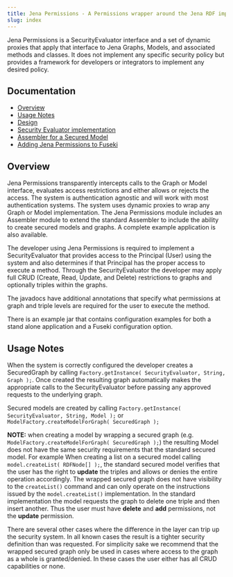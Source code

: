 ```yaml
---
title: Jena Permissions - A Permissions wrapper around the Jena RDF implementation
slug: index
---
```


Jena Permissions is a SecurityEvaluator interface and a set of dynamic proxies that apply that interface to Jena Graphs, Models, and associated methods and classes. It does not implement any specific security policy but provides a framework for developers or integrators to implement any desired policy.

## Documentation

- [Overview](index.html#overview)
- [Usage Notes](index.html#usage-notes)
- [Design](design.html)
- [Security Evaluator implementation](evaluator.html)
- [Assembler for a Secured Model](assembler.html)
- [Adding Jena Permissions to Fuseki](example.html)

## Overview

Jena Permissions transparently intercepts calls to the Graph or Model interface, evaluates access restrictions and either allows or rejects the access. The system is authentication agnostic and will work with most authentication systems. The system uses dynamic proxies to wrap any Graph or Model implementation. The Jena Permissions module includes an Assembler module to extend the standard Assembler to include the ability to create secured models and graphs. A complete example application is also available.

The developer using Jena Permissions is required to implement a SecurityEvaluator that provides access to the Principal (User) using the system and also determines if that Principal has the proper access to execute a method. Through the SecurityEvaluator the developer may apply full CRUD (Create, Read, Update, and Delete) restrictions to graphs and optionally triples within the graphs.

The javadocs have additional annotations that specify what permissions at graph and triple levels are required for the user to execute the method.

There is an example jar that contains configuration examples for both a stand alone application and a Fuseki configuration option.

## Usage Notes

When the system is correctly configured the developer creates a SecuredGraph by calling `Factory.getInstance( SecurityEvaluator, String, Graph );`. Once created the resulting graph automatically makes the appropriate calls to the SecurityEvaluator before passing any approved requests to the underlying graph.

Secured models are created by calling `Factory.getInstance( SecurityEvaluator, String, Model );` or `ModelFactory.createModelForGraph( SecuredGraph );`

**NOTE:** when creating a model by wrapping a secured graph (e.g. `ModelFactory.createModelForGraph( SecuredGraph );`) the resulting Model does not have the same security requirements that the standard secured model. For example When creating a list on a secured model calling `model.createList( RDFNode[] );`, the standard secured model verifies that the user has the right to **update** the triples and allows or denies the entire operation accordingly. The wrapped secured graph does not have visibility to the `createList()` command and can only operate on the instructions issued by the `model.createList()` implementation. In the standard implementation the model requests the graph to delete one triple and then insert another. Thus the user must have **delete** and **add** permissions, not the **update** permission.

There are several other cases where the difference in the layer can trip up the security system. In all known cases the result is a tighter security definition than was requested. For simplicity sake we recommend that the wrapped secured graph only be used in cases where access to the graph as a whole is granted/denied. In these cases the user either has all CRUD capabilities or none.
